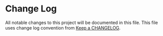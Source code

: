 # Change Log
All notable changes to this project will be documented in this file.
This file uses change log convention from [Keep a CHANGELOG](http://keepachangelog.com).


[unreleased]: https://github.com/hadenlabs/ansible-role-nginx/compare/0.0.7...HEAD
[0.0.7]: https://github.com/hadenlabs/ansible-role-nginx/compare/0.0.6...0.0.7
[0.0.6]: https://github.com/hadenlabs/ansible-role-nginx/compare/0.0.5...0.0.6
[0.0.5]: https://github.com/hadenlabs/ansible-role-nginx/compare/0.0.4...0.0.5
[0.0.4]: https://github.com/hadenlabs/ansible-role-nginx/compare/0.0.3...0.0.4
[0.0.3]: https://github.com/hadenlabs/ansible-role-nginx/compare/0.0.2...0.0.3
[0.0.2]: https://github.com/hadenlabs/ansible-role-nginx/compare/0.0.1...0.0.2
[0.0.1]: https://github.com/hadenlabs/ansible-role-nginx/compare/0.0.0...0.0.1

[CHANGELOG.md]: CHANGELOG.md
[CONTRIBUTING.md]: CONTRIBUTING.md
[LICENCE.md]: LICENCE.md
[README.md]: README.md
